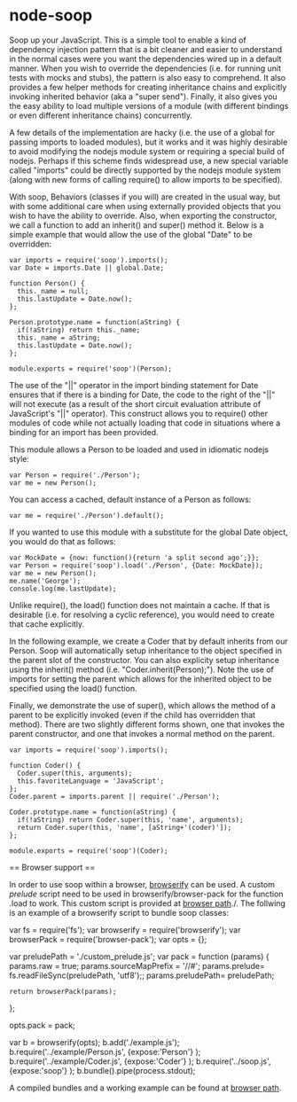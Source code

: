 node-soop
=========

Soop up your JavaScript. This is a simple tool to enable a kind of dependency injection
pattern that is a bit cleaner and easier to understand in the normal cases were you 
want the dependencies wired up in a default manner.  When you wish to override the 
dependencies (i.e. for running unit tests with mocks and stubs), the pattern is also
easy to comprehend.  It also provides a few helper methods for creating inheritance 
chains and explicitly invoking inherited behavior (aka a "super send"). Finally, it 
also gives you the easy ability to load multiple versions of a module (with different
bindings or even different inheritance chains) concurrently.

A few details of the implementation are hacky (i.e. the use of a global for passing
imports to loaded modules), but it works and it was highly desirable to avoid modifying
the nodejs module system or requiring a special build of nodejs. Perhaps if this 
scheme finds widespread use, a new special variable called "imports" could be directly
supported by the nodejs module system (along with new forms of calling require() to 
allow imports to be specified).

With soop, Behaviors (classes if you will) are created in the usual way, but with 
some additional care when using externally provided objects that you wish to have
the ability to override.  Also, when exporting the constructor, we call a function
to add an inherit() and super() method it.  Below is a simple example that would
allow the use of the global "Date" to be overridden:

    var imports = require('soop').imports();
    var Date = imports.Date || global.Date;

    function Person() {
      this._name = null;
      this.lastUpdate = Date.now();
    };

    Person.prototype.name = function(aString) {
      if(!aString) return this._name;
      this._name = aString;
      this.lastUpdate = Date.now();
    };

    module.exports = require('soop')(Person);

The use of the "||" operator in the import binding statement for Date ensures
that if there is a binding for Date, the code to the right of the "||" will
not execute (as a result of the short circuit evaluation attribute of 
JavaScript's "||" operator).  This construct allows you to require() other 
modules of code while not actually loading that code in situations where a 
binding for an import has been provided.

This module allows a Person to be loaded and used in idiomatic nodejs style:

    var Person = require('./Person');
    var me = new Person();

You can access a cached, default instance of a Person as follows:

    var me = require('./Person').default();

If you wanted to use this module with a substitute for the global Date object, you
would do that as follows:

    var MockDate = {now: function(){return 'a split second ago';}};
    var Person = require('soop').load('./Person', {Date: MockDate});
    var me = new Person();
    me.name('George');
    console.log(me.lastUpdate);

Unlike require(), the load() function does not maintain a cache.  If that is
desirable (i.e. for resolving a cyclic reference), you would need to create that 
cache explicitly.

In the following example, we create a Coder that by default inherits from our
Person. Soop will automatically setup inheritance to the object specified in
the parent slot of the constructor. You can also explicity setup inheritance
using the inherit() method (i.e. "Coder.inherit(Person);").  Note the use of
imports for setting the parent which allows for the inherited object to be 
specified using the load() function.

Finally, we demonstrate the use of super(), which allows the method of a parent
to be explicitly invoked (even if the child has overridden that method).  There
are two slightly different forms shown, one that invokes the parent constructor,
and one that invokes a normal method on the parent.

    var imports = require('soop').imports();

    function Coder() {
      Coder.super(this, arguments);
      this.favoriteLanguage = 'JavaScript';
    };
    Coder.parent = imports.parent || require('./Person');

    Coder.prototype.name = function(aString) {
      if(!aString) return Coder.super(this, 'name', arguments);
      return Coder.super(this, 'name', [aString+'(coder)']);
    };

    module.exports = require('soop')(Coder);

== Browser support ==

In order to use soop within a browser, [browserify](https://github.com/substack/node-browserify) 
can be used. A custom *prelude* script need to be used in browserify/browser-pack for the 
function .load to work. This custom script is provided at [browser path](/browser)./. The follwing is an example of
a browserify script to bundle soop classes:

  var fs = require('fs');
  var browserify = require('browserify');
  var browserPack = require('browser-pack');
  var opts = {};

  var preludePath  = './custom_prelude.js';
  var pack = function (params) {
    params.raw = true;
    params.sourceMapPrefix = '//#';
    params.prelude=  fs.readFileSync(preludePath, 'utf8');;
    params.preludePath= preludePath;

    return browserPack(params);
  };

  opts.pack = pack;

  var b = browserify(opts);
  b.add('./example.js');
  b.require('../example/Person.js', {expose:'Person'} );
  b.require('../example/Coder.js', {expose:'Coder'} );
  b.require('../soop.js', {expose:'soop'} );
  b.bundle().pipe(process.stdout);

A compiled bundles and a working example can be found at [browser path](/browser).

